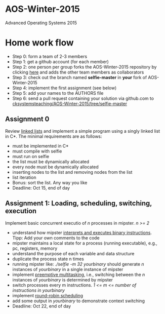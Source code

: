 AOS-Winter-2015
===============

Advanced Operating Systems 2015


Home work flow
==============

* Step 0: form a team of 2-3 members
* Step 1: get a github account (for each member)
* Step 2: one person per group forks the AOS-Winter-2015 repository by clicking [here](https://github.com/cksystemsteaching/AOS-Winter-2015/fork) and adds the other team members as collaborators
* Step 3: check out the branch named __selfie-master__ in __your__ fork of AOS-Winter-2015
* Step 4: implement the first assignment (see below)
* Step 5: add your names to the AUTHORS file
* Step 6: send a pull request containing your solution via github.com to [cksystemsteaching/AOS-Winter-2015/tree/selfie-master](https://github.com/cksystemsteaching/AOS-Winter-2015/tree/selfie-master)


Assignment 0
------------

Review [linked lists](https://en.wikipedia.org/wiki/Linked_list) and implement a simple program using a singly linked list in C*. The minimal requirements are as follows:

* must be implemented in C*
* must compile with selfie
* must run on selfie
* the list must be dynamically allocated
* every node must be dynamically allocated
* inserting nodes to the list and removing nodes from the list
* list iteration
* Bonus: sort the list. Any way you like
* Deadline: Oct 15, end of day


Assignment 1: Loading, scheduling, switching, execution
-------------------------------------------------------

Implement basic concurrent executio of _n_ processes in mipster. _n >= 2_ 

* understand how mipster [interprets and executes binary instructions](https://github.com/cksystemsteaching/AOS-Winter-2015/blob/selfie-master/selfie.c#L3933). Tipp: Add your own comments to the code
* mipster maintains a local state for a process (running executable), e.g., pc, registers, memory
* understand the purpose of each variable and data structure
* duplicate the process state n times
* running mipster like: _./selfie -m 32 yourbinary_ should generate _n_ instances of _yourbinary_ in a single instance of mipster
* implement [preemptive multitasking](https://en.wikipedia.org/wiki/Preemption_(computing)), i.e., switching between the _n_ instances of _yourbinary_ is determined by mipster 
* switch processes every m instructions. _1 <= m <= number of instructions in yourbinary_
* implement [round-robin scheduling](https://en.wikipedia.org/wiki/Round-robin_scheduling)
* add some output in _yourbinary_ to demonstrate context switching
* Deadline: Oct 22, end of day
